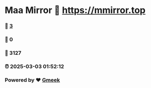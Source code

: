 # Maa Mirror :link: https://mmirror.top 
### :page_facing_up: [3](https://mmirror.top/tag.html) 
### :speech_balloon: 0 
### :hibiscus: 3127 
### :alarm_clock: 2025-03-03 01:52:12 
### Powered by :heart: [Gmeek](https://github.com/Meekdai/Gmeek)
